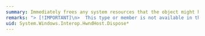 ```yaml
---
summary: Immediately frees any system resources that the object might hold.
remarks: "> [!IMPORTANT]\n>  This type or member is not available in the Internet security zone.  \n  \n Derived classes can override this method (by the <xref:System.Windows.Interop.HwndHost.Dispose%28System.Boolean%29> signature) if they need to do additional cleanup."
uid: System.Windows.Interop.HwndHost.Dispose*
---
```

